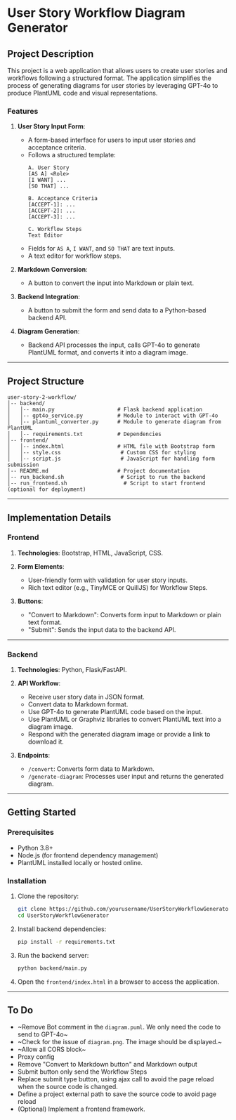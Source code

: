 # User Story Workflow Diagram Generator

## Project Description

This project is a web application that allows users to create user stories and workflows following a structured format. The application simplifies the process of generating diagrams for user stories by leveraging GPT-4o to produce PlantUML code and visual representations.

### Features
1. **User Story Input Form**:
   - A form-based interface for users to input user stories and acceptance criteria.
   - Follows a structured template:
     ```
     A. User Story
     [AS A] <Role>
     [I WANT] ...
     [SO THAT] ...

     B. Acceptance Criteria
     [ACCEPT-1]: ...
     [ACCEPT-2]: ...
     [ACCEPT-3]: ...

     C. Workflow Steps
     Text Editor
     ```
   - Fields for `AS A`, `I WANT`, and `SO THAT` are text inputs.
   - A text editor for workflow steps.

2. **Markdown Conversion**:
   - A button to convert the input into Markdown or plain text.

3. **Backend Integration**:
   - A button to submit the form and send data to a Python-based backend API.

4. **Diagram Generation**:
   - Backend API processes the input, calls GPT-4o to generate PlantUML format, and converts it into a diagram image.

---

## Project Structure
```
user-story-2-workflow/
│-- backend/
│   │-- main.py                    # Flask backend application
│   │-- gpt4o_service.py           # Module to interact with GPT-4o
│   │-- plantuml_converter.py      # Module to generate diagram from PlantUML
│   │-- requirements.txt           # Dependencies
│-- frontend/
│   │-- index.html                 # HTML file with Bootstrap form
│   │-- style.css                   # Custom CSS for styling
│   │-- script.js                   # JavaScript for handling form submission
│-- README.md                      # Project documentation
│-- run_backend.sh                  # Script to run the backend
│-- run_frontend.sh                  # Script to start frontend (optional for deployment)
```

---

## Implementation Details

### Frontend
1. **Technologies**: Bootstrap, HTML, JavaScript, CSS.
2. **Form Elements**:
   - User-friendly form with validation for user story inputs.
   - Rich text editor (e.g., TinyMCE or QuillJS) for Workflow Steps.

3. **Buttons**:
   - "Convert to Markdown": Converts form input to Markdown or plain text format.
   - "Submit": Sends the input data to the backend API.

---

### Backend
1. **Technologies**: Python, Flask/FastAPI.
2. **API Workflow**:
   - Receive user story data in JSON format.
   - Convert data to Markdown format.
   - Use GPT-4o to generate PlantUML code based on the input.
   - Use PlantUML or Graphviz libraries to convert PlantUML text into a diagram image.
   - Respond with the generated diagram image or provide a link to download it.

3. **Endpoints**:
   - `/convert`: Converts form data to Markdown.
   - `/generate-diagram`: Processes user input and returns the generated diagram.

---

## Getting Started

### Prerequisites
- Python 3.8+
- Node.js (for frontend dependency management)
- PlantUML installed locally or hosted online.

### Installation
1. Clone the repository:
   ```bash
   git clone https://github.com/yourusername/UserStoryWorkflowGenerator.git
   cd UserStoryWorkflowGenerator

2. Install backend dependencies:
    ```bash
    pip install -r requirements.txt

3. Run the backend server:
    ```bash
    python backend/main.py

4. Open the `frontend/index.html` in a browser to access the application.

---
## To Do
- ~Remove Bot comment in the `diagram.puml`. We only need the code to send to GPT-4o~
- ~Check for the issue of `diagram.png`. The image should be displayed.~
- ~Allow all CORS block~
- Proxy config
- Remove "Convert to Markdown button" and Markdown output
- Submit button only send the Workflow Steps
- Replace submit type button, using ajax call to avoid the page reload when the source code is changed.
- Define a project external path to save the source code to avoid page reload
- (Optional) Implement a frontend framework.